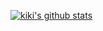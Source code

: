 [![kiki's github stats](https://github-readme-stats.vercel.app/api?username=smarty-kiki)](https://github.com/smarty-kiki)
